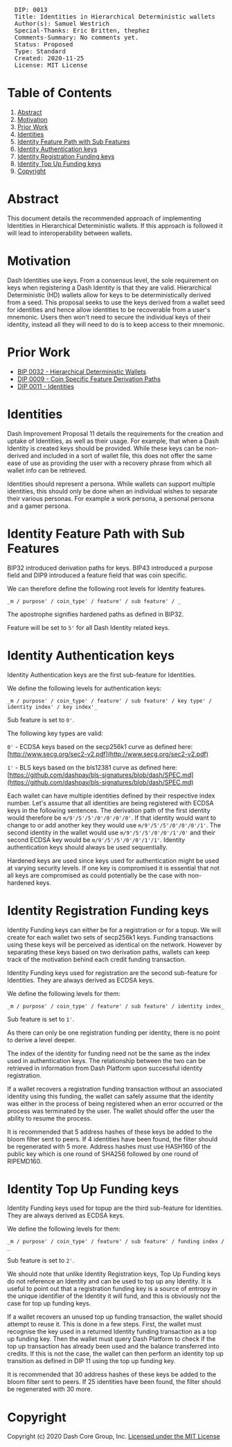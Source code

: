 <pre>
  DIP: 0013
  Title: Identities in Hierarchical Deterministic wallets
  Author(s): Samuel Westrich
  Special-Thanks: Eric Britten, thephez
  Comments-Summary: No comments yet.
  Status: Proposed
  Type: Standard
  Created: 2020-11-25
  License: MIT License
</pre>

# Table of Contents

1. [Abstract](#abstract)
1. [Motivation](#motivation)
1. [Prior Work](#prior-work)
1. [Identities](#identities)
1. [Identity Feature Path with Sub Features](#identity-feature-path-with-sub-features)
1. [Identity Authentication keys](#identity-authentication-keys)
1. [Identity Registration Funding keys](#identity-registration-funding-keys)
1. [Identity Top Up Funding keys](#identity-top-up-funding-keys)
1. [Copyright](#copyright)

# Abstract

This document details the recommended approach of implementing Identities in Hierarchical Deterministic wallets. If this approach is followed it will lead to interoperability between wallets.

# Motivation

Dash Identities use keys. From a consensus level, the sole requirement on keys when registering a Dash Identity is that they are valid. Hierarchical Deterministic (HD) wallets allow for keys to be deterministically derived from a seed. This proposal seeks to use the keys derived from a wallet seed for identities and hence allow identities to be recoverable from a user's mnemonic. Users then won't need to secure the individual keys of their identity, instead all they will need to do is to keep access to their mnemonic.

# Prior Work

* [BIP 0032 - Hierarchical Deterministic Wallets](https://github.com/bitcoin/bips/blob/master/bip-0032.mediawiki)
* [DIP 0009 - Coin Specific Feature Derivation Paths](https://github.com/dashpay/dips/blob/master/dip-0009.md)
* [DIP 0011 - Identities](https://github.com/dashpay/dips/blob/master/dip-0011.md)

# Identities

Dash Improvement Proposal 11 details the requirements for the creation and uptake of Identities, as well as their usage. For example, that when a Dash Identity is created keys should be provided. While these keys can be non-derived and included in a sort of wallet file, this does not offer the same ease of use as providing the user with a recovery phrase from which all wallet info can be retrieved.

Identities should represent a persona. While wallets can support multiple identities, this should only be done when an individual wishes to separate their various personas. For example a work persona, a personal persona and a gamer persona.

# Identity Feature Path with Sub Features

BIP32 introduced derivation paths for keys. BIP43 introduced a purpose field and DIP9 introduced a feature field that was coin specific.

We can therefore define the following root levels for Identity features.

`_m / purpose' / coin_type' / feature' / sub feature' / _`

The apostrophe signifies hardened paths as defined in BIP32.

Feature will be set to `5'` for all Dash Identity related keys.

# Identity Authentication keys

Identity Authentication keys are the first sub-feature for Identities.

We define the following levels for authentication keys:

`_m / purpose' / coin_type' / feature' / sub feature' / key type' / identity index' / key index'_`

Sub feature is set to `0'`.

The following key types are valid:

`0'` - ECDSA keys based on the secp256k1 curve as defined here:  [http://www.secg.org/sec2-v2.pdf](http://www.secg.org/sec2-v2.pdf)

`1'` - BLS keys based on the bls12381 curve as defined here:  [https://github.com/dashpay/bls-signatures/blob/dash/SPEC.md](https://github.com/dashpay/bls-signatures/blob/dash/SPEC.md)

Each wallet can have multiple identities defined by their respective index number. Let's assume that all identities are being registered with ECDSA keys in the following sentences. The derivation path of the first identity would therefore be `m/9'/5'/5'/0'/0'/0'/0'`. If that identity would want to change to or add another key they would use `m/9'/5'/5'/0'/0'/0'/1'`. The second identity in the wallet would use `m/9'/5'/5'/0'/0'/1'/0'` and their second ECDSA key would be `m/9'/5'/5'/0'/0'/1'/1'`. Identity authentication keys should always be used sequentially.

Hardened keys are used since keys used for authentication might be used at varying security levels. If one key is compromised it is essential that not all keys are compromised as could potentially be the case with non-hardened keys.

# Identity Registration Funding keys

Identity Funding keys can either be for a registration or for a topup. We will create for each wallet two sets of secp256k1 keys. Funding transactions using these keys will be perceived as identical on the network. However by separating these keys based on two derivation paths, wallets can keep track of the motivation behind each credit funding transaction.

Identity Funding keys used for registration are the second sub-feature for Identities. They are always derived as ECDSA keys.

We define the following levels for them:

`_m / purpose' / coin_type' / feature' / sub feature' / identity index_`

Sub feature is set to `1'`.

As there can only be one registration funding per identity, there is no point to derive a level deeper.

The index of the identity for funding need not be the same as the index used in authentication keys. The relationship between the two can be retrieved in information from Dash Platform upon successful identity registration.

If a wallet recovers a registration funding transaction without an associated identity using this funding, the wallet can safely assume that the identity was either in the process of being registered when an error occurred or the process was terminated by the user. The wallet should offer the user the ability to resume the process.

It is recommended that 5 address hashes of these keys be added to the bloom filter sent to peers. If 4 identities have been found, the filter should be regenerated with 5 more. Address hashes must use HASH160 of the public key which is one round of SHA256 followed by one round of RIPEMD160.

# Identity Top Up Funding keys

Identity Funding keys used for topup are the third sub-feature for Identities. They are always derived as ECDSA keys.

We define the following levels for them:

`_m / purpose' / coin_type' / feature' / sub feature' / funding index / _`

Sub feature is set to `2'`.

We should note that unlike Identity Registration keys, Top Up Funding keys do not reference an Identity and can be used to top up any Identity. It is useful to point out that a registration funding key is a source of entropy in the unique identifier of the Identity it will fund, and this is obviously not the case for top up funding keys.

If a wallet recovers an unused top up funding transaction, the wallet should attempt to reuse it. This is done in a few steps. First, the wallet must recognise the key used in a returned Identity funding transaction as a top up funding key. Then the wallet must query Dash Platform to check if the top up transaction has already been used and the balance transferred into credits. If this is not the case, the wallet can then perform an identity top up transition as defined in DIP 11 using the top up funding key.

It is recommended that 30 address hashes of these keys be added to the bloom filter sent to peers. If 25 identities have been found, the filter should be regenerated with 30 more.

# Copyright

Copyright (c) 2020 Dash Core Group, Inc. [Licensed under the MIT License](https://opensource.org/licenses/MIT)
